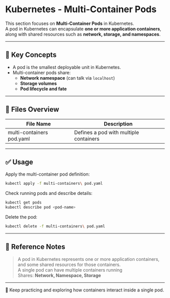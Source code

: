 # Kubernetes - Multi-Container Pods

This section focuses on **Multi-Container Pods** in Kubernetes.  
A pod in Kubernetes can encapsulate **one or more application containers**, along with shared resources such as **network, storage, and namespaces**.

---

## 🧠 Key Concepts

- A pod is the smallest deployable unit in Kubernetes.
- Multi-container pods share:
  - **Network namespace** (can talk via `localhost`)
  - **Storage volumes**
  - **Pod lifecycle and fate**

---

## 📁 Files Overview

| File Name                   | Description                             |
|----------------------------|-----------------------------------------|
| multi-containers pod.yaml  | Defines a pod with multiple containers  |

---

## ✅ Usage

Apply the multi-container pod definition:
```bash
kubectl apply -f multi-containers\ pod.yaml
```

Check running pods and describe details:
```bash
kubectl get pods
kubectl describe pod <pod-name>
```

Delete the pod:
```bash
kubectl delete -f multi-containers\ pod.yaml
```

---

## 📄 Reference Notes

> A pod in Kubernetes represents one or more application containers, and some shared resources for those containers.  
> A single pod can have multiple containers running  
> Shares: **Network, Namespace, Storage**

---

🧠 Keep practicing and exploring how containers interact inside a single pod.
